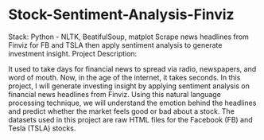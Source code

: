 # Stock-Sentiment-Analysis-Finviz
Stack: Python - NLTK, BeatifulSoup, matplot
Scrape news headlines from Finviz for FB and TSLA then apply sentiment analysis to generate investment insight.
Project Description:

It used to take days for financial news to spread via radio, newspapers, and word of mouth. Now, in the age of the internet, it takes seconds. In this project, I will generate investing insight by applying sentiment analysis on financial news headlines from Finviz. Using this natural language processing technique, we will understand the emotion behind the headlines and predict whether the market feels good or bad about a stock.
The datasets used in this project are raw HTML files for the Facebook (FB) and Tesla (TSLA) stocks.
